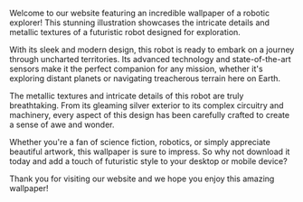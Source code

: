 <!--
Write me content for website with wallpaper "An illustration of a robotic explorer, with metallic textures and intricate details."
-->

<!--font:"Montserrat"-->

Welcome to our website featuring an incredible wallpaper of a robotic explorer! This stunning illustration showcases the intricate details and metallic textures of a futuristic robot designed for exploration.

With its sleek and modern design, this robot is ready to embark on a journey through uncharted territories. Its advanced technology and state-of-the-art sensors make it the perfect companion for any mission, whether it's exploring distant planets or navigating treacherous terrain here on Earth.

The metallic textures and intricate details of this robot are truly breathtaking. From its gleaming silver exterior to its complex circuitry and machinery, every aspect of this design has been carefully crafted to create a sense of awe and wonder.

Whether you're a fan of science fiction, robotics, or simply appreciate beautiful artwork, this wallpaper is sure to impress. So why not download it today and add a touch of futuristic style to your desktop or mobile device?

Thank you for visiting our website and we hope you enjoy this amazing wallpaper!
